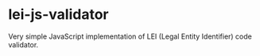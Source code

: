 # lei-js-validator
Very simple JavaScript implementation of LEI (Legal Entity Identifier) code validator.
